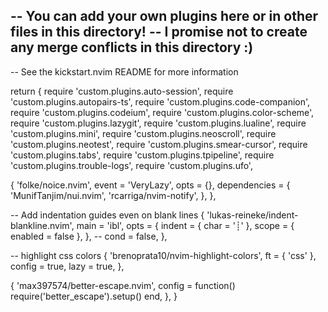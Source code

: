 
-- You can add your own plugins here or in other files in this directory!
--  I promise not to create any merge conflicts in this directory :)
--
-- See the kickstart.nvim README for more information

return {
  require 'custom.plugins.auto-session',
  require 'custom.plugins.autopairs-ts',
  require 'custom.plugins.code-companion',
  require 'custom.plugins.codeium',
  require 'custom.plugins.color-scheme',
  require 'custom.plugins.lazygit',
  require 'custom.plugins.lualine',
  require 'custom.plugins.mini',
  require 'custom.plugins.neoscroll',
  require 'custom.plugins.neotest',
  require 'custom.plugins.smear-cursor',
  require 'custom.plugins.tabs',
  require 'custom.plugins.tpipeline',
  require 'custom.plugins.trouble-logs',
  require 'custom.plugins.ufo',

  {
    'folke/noice.nvim',
    event = 'VeryLazy',
    opts = {},
    dependencies = {
      'MunifTanjim/nui.nvim',
      'rcarriga/nvim-notify',
    },
  },

  -- Add indentation guides even on blank lines
  {
    'lukas-reineke/indent-blankline.nvim',
    main = 'ibl',
    opts = {
      indent = { char = '┊' },
      scope = { enabled = false },
    },
    -- cond = false,
  },

  -- highlight css colors
  {
    'brenoprata10/nvim-highlight-colors',
    ft = { 'css' },
    config = true,
    lazy = true,
  },

  {
    'max397574/better-escape.nvim',
    config = function()
      require('better_escape').setup()
    end,
  },
}
